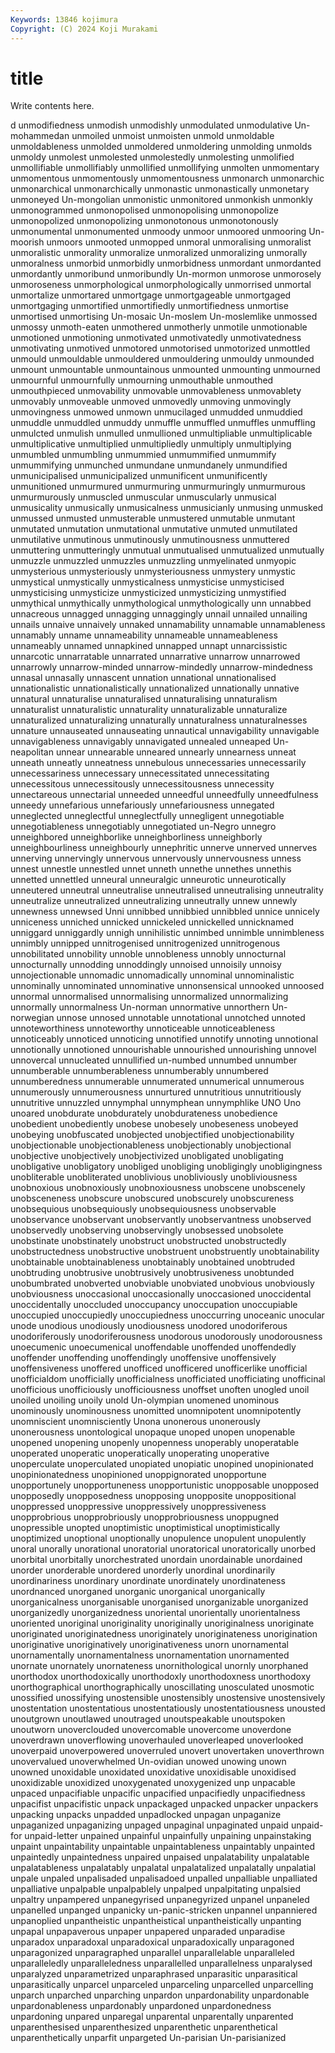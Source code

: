 ```yaml
---
Keywords: 13846 kojimura
Copyright: (C) 2024 Koji Murakami
---
```


# title

Write contents here.



d unmodifiedness unmodish unmodishly unmodulated unmodulative Un-mohammedan unmoiled
unmoist unmoisten unmold unmoldable unmoldableness unmolded unmoldered unmoldering unmolding unmolds
unmoldy unmolest unmolested unmolestedly unmolesting unmolified unmollifiable unmollifiably unmollified unmollifying
unmolten unmomentary unmomentous unmomentously unmomentousness unmonarch unmonarchic unmonarchical unmonarchically unmonastic
unmonastically unmonetary unmoneyed Un-mongolian unmonistic unmonitored unmonkish unmonkly unmonogrammed unmonopolised
unmonopolising unmonopolize unmonopolized unmonopolizing unmonotonous unmonotonously unmonumental unmonumented unmoody unmoor
unmoored unmooring Un-moorish unmoors unmooted unmopped unmoral unmoralising unmoralist unmoralistic
unmorality unmoralize unmoralized unmoralizing unmorally unmoralness unmorbid unmorbidly unmorbidness unmordant
unmordanted unmordantly unmoribund unmoribundly Un-mormon unmorose unmorosely unmoroseness unmorphological unmorphologically
unmorrised unmortal unmortalize unmortared unmortgage unmortgageable unmortgaged unmortgaging unmortified unmortifiedly
unmortifiedness unmortise unmortised unmortising Un-mosaic Un-moslem Un-moslemlike unmossed unmossy unmoth-eaten
unmothered unmotherly unmotile unmotionable unmotioned unmotioning unmotivated unmotivatedly unmotivatedness unmotivating
unmotived unmotored unmotorised unmotorized unmottled unmould unmouldable unmouldered unmouldering unmouldy
unmounded unmount unmountable unmountainous unmounted unmounting unmourned unmournful unmournfully unmourning
unmouthable unmouthed unmouthpieced unmovability unmovable unmovableness unmovablety unmovably unmoveable unmoved
unmovedly unmoving unmovingly unmovingness unmowed unmown unmucilaged unmudded unmuddied unmuddle
unmuddled unmuddy unmuffle unmuffled unmuffles unmuffling unmulcted unmulish unmulled unmullioned
unmultipliable unmultiplicable unmultiplicative unmultiplied unmultipliedly unmultiply unmultiplying unmumbled unmumbling unmummied
unmummified unmummify unmummifying unmunched unmundane unmundanely unmundified unmunicipalised unmunicipalized unmunificent
unmunificently unmunitioned unmurmured unmurmuring unmurmuringly unmurmurous unmurmurously unmuscled unmuscular unmuscularly
unmusical unmusicality unmusically unmusicalness unmusicianly unmusing unmusked unmussed unmusted unmusterable
unmustered unmutable unmutant unmutated unmutation unmutational unmutative unmuted unmutilated unmutilative
unmutinous unmutinously unmutinousness unmuttered unmuttering unmutteringly unmutual unmutualised unmutualized unmutually
unmuzzle unmuzzled unmuzzles unmuzzling unmyelinated unmyopic unmysterious unmysteriously unmysteriousness unmystery
unmystic unmystical unmystically unmysticalness unmysticise unmysticised unmysticising unmysticize unmysticized unmysticizing
unmystified unmythical unmythically unmythological unmythologically unn unnabbed unnacreous unnagged unnagging
unnaggingly unnail unnailed unnailing unnails unnaive unnaively unnaked unnamability unnamable
unnamableness unnamably unname unnameability unnameable unnameableness unnameably unnamed unnapkined unnapped
unnapt unnarcissistic unnarcotic unnarratable unnarrated unnarrative unnarrow unnarrowed unnarrowly unnarrow-minded
unnarrow-mindedly unnarrow-mindedness unnasal unnasally unnascent unnation unnational unnationalised unnationalistic unnationalistically
unnationalized unnationally unnative unnatural unnaturalise unnaturalised unnaturalising unnaturalism unnaturalist unnaturalistic
unnaturality unnaturalizable unnaturalize unnaturalized unnaturalizing unnaturally unnaturalness unnaturalnesses unnature unnauseated
unnauseating unnautical unnavigability unnavigable unnavigableness unnavigably unnavigated unnealed unneaped Un-neapolitan
unnear unnearable unneared unnearly unnearness unneat unneath unneatly unneatness unnebulous
unnecessaries unnecessarily unnecessariness unnecessary unnecessitated unnecessitating unnecessitous unnecessitously unnecessitousness unnecessity
unnectareous unnectarial unneeded unneedful unneedfully unneedfulness unneedy unnefarious unnefariously unnefariousness
unnegated unneglected unneglectful unneglectfully unnegligent unnegotiable unnegotiableness unnegotiably unnegotiated un-Negro
unnegro unneighbored unneighborlike unneighborliness unneighborly unneighbourliness unneighbourly unnephritic unnerve unnerved
unnerves unnerving unnervingly unnervous unnervously unnervousness unness unnest unnestle unnestled
unnet unneth unnethe unnethes unnethis unnetted unnettled unneural unneuralgic unneurotic
unneurotically unneutered unneutral unneutralise unneutralised unneutralising unneutrality unneutralize unneutralized unneutralizing
unneutrally unnew unnewly unnewness unnewsed Unni unnibbed unnibbied unnibbled unnice
unnicely unniceness unniched unnicked unnickeled unnickelled unnicknamed unniggard unniggardly unnigh
unnihilistic unnimbed unnimble unnimbleness unnimbly unnipped unnitrogenised unnitrogenized unnitrogenous unnobilitated
unnobility unnoble unnobleness unnobly unnocturnal unnocturnally unnodding unnoddingly unnoised unnoisily
unnoisy unnojectionable unnomadic unnomadically unnominal unnominalistic unnominally unnominated unnominative unnonsensical
unnooked unnoosed unnormal unnormalised unnormalising unnormalized unnormalizing unnormally unnormalness Un-norman
unnormative unnorthern Un-norwegian unnose unnosed unnotable unnotational unnotched unnoted unnoteworthiness
unnoteworthy unnoticeable unnoticeableness unnoticeably unnoticed unnoticing unnotified unnotify unnoting unnotional
unnotionally unnotioned unnourishable unnourished unnourishing unnovel unnovercal unnucleated unnullified un-numbed
unnumbed unnumber unnumberable unnumberableness unnumberably unnumbered unnumberedness unnumerable unnumerated unnumerical
unnumerous unnumerously unnumerousness unnurtured unnutritious unnutritiously unnutritive unnuzzled unnymphal unnymphean
unnymphlike UNO Uno unoared unobdurate unobdurately unobdurateness unobedience unobedient unobediently
unobese unobesely unobeseness unobeyed unobeying unobfuscated unobjected unobjectified unobjectionability unobjectionable
unobjectionableness unobjectionably unobjectional unobjective unobjectively unobjectivized unobligated unobligating unobligative unobligatory
unobliged unobliging unobligingly unobligingness unobliterable unobliterated unoblivious unobliviously unobliviousness unobnoxious
unobnoxiously unobnoxiousness unobscene unobscenely unobsceneness unobscure unobscured unobscurely unobscureness unobsequious
unobsequiously unobsequiousness unobservable unobservance unobservant unobservantly unobservantness unobserved unobservedly unobserving
unobservingly unobsessed unobsolete unobstinate unobstinately unobstruct unobstructed unobstructedly unobstructedness unobstructive
unobstruent unobstruently unobtainability unobtainable unobtainableness unobtainably unobtained unobtruded unobtruding unobtrusive
unobtrusively unobtrusiveness unobtunded unobumbrated unobverted unobviable unobviated unobvious unobviously unobviousness
unoccasional unoccasionally unoccasioned unoccidental unoccidentally unoccluded unoccupancy unoccupation unoccupiable unoccupied
unoccupiedly unoccupiedness unoccurring unoceanic unocular unode unodious unodiously unodiousness unodored
unodoriferous unodoriferously unodoriferousness unodorous unodorously unodorousness unoecumenic unoecumenical unoffendable unoffended
unoffendedly unoffender unoffending unoffendingly unoffensive unoffensively unoffensiveness unoffered unofficed unofficered
unofficerlike unofficial unofficialdom unofficially unofficialness unofficiated unofficiating unofficinal unofficious unofficiously
unofficiousness unoffset unoften unogled unoil unoiled unoiling unoily unold Un-olympian
unomened unominous unominously unominousness unomitted unomnipotent unomnipotently unomniscient unomnisciently Unona
unonerous unonerously unonerousness unontological unopaque unoped unopen unopenable unopened unopening
unopenly unopenness unoperably unoperatable unoperated unoperatic unoperatically unoperating unoperative unoperculate
unoperculated unopiated unopiatic unopined unopinionated unopinionatedness unopinioned unoppignorated unopportune unopportunely
unopportuneness unopportunistic unopposable unopposed unopposedly unopposedness unopposing unopposite unoppositional unoppressed
unoppressive unoppressively unoppressiveness unopprobrious unopprobriously unopprobriousness unoppugned unopressible unopted unoptimistic
unoptimistical unoptimistically unoptimized unoptional unoptionally unopulence unopulent unopulently unoral unorally
unorational unoratorial unoratorical unoratorically unorbed unorbital unorbitally unorchestrated unordain unordainable
unordained unorder unorderable unordered unorderly unordinal unordinarily unordinariness unordinary unordinate
unordinately unordinateness unordnanced unorganed unorganic unorganical unorganically unorganicalness unorganisable unorganised
unorganizable unorganized unorganizedly unorganizedness unoriental unorientally unorientalness unoriented unoriginal unoriginality
unoriginally unoriginalness unoriginate unoriginated unoriginatedness unoriginately unoriginateness unorigination unoriginative unoriginatively
unoriginativeness unorn unornamental unornamentally unornamentalness unornamentation unornamented unornate unornately unornateness
unornithological unornly unorphaned unorthodox unorthodoxically unorthodoxly unorthodoxness unorthodoxy unorthographical unorthographically
unoscillating unosculated unosmotic unossified unossifying unostensible unostensibly unostensive unostensively unostentation
unostentatious unostentatiously unostentatiousness unousted unoutgrown unoutlawed unoutraged unoutspeakable unoutspoken unoutworn
unoverclouded unovercomable unovercome unoverdone unoverdrawn unoverflowing unoverhauled unoverleaped unoverlooked unoverpaid
unoverpowered unoverruled unovert unovertaken unoverthrown unovervalued unoverwhelmed Un-ovidian unowed unowing
unown unowned unoxidable unoxidated unoxidative unoxidisable unoxidised unoxidizable unoxidized unoxygenated
unoxygenized unp unpacable unpaced unpacifiable unpacific unpacified unpacifiedly unpacifiedness unpacifist
unpacifistic unpack unpackaged unpacked unpacker unpackers unpacking unpacks unpadded unpadlocked
unpagan unpaganize unpaganized unpaganizing unpaged unpaginal unpaginated unpaid unpaid-for unpaid-letter
unpained unpainful unpainfully unpaining unpainstaking unpaint unpaintability unpaintable unpaintableness unpaintably
unpainted unpaintedly unpaintedness unpaired unpaised unpalatability unpalatable unpalatableness unpalatably unpalatal
unpalatalized unpalatally unpalatial unpale unpaled unpalisaded unpalisadoed unpalled unpalliable unpalliated
unpalliative unpalpable unpalpablely unpalped unpalpitating unpalsied unpaltry unpampered unpanegyrised unpanegyrized
unpanel unpaneled unpanelled unpanged unpanicky un-panic-stricken unpannel unpanniered unpanoplied unpantheistic
unpantheistical unpantheistically unpanting unpapal unpapaverous unpaper unpapered unparaded unparadise unparadox
unparadoxal unparadoxical unparadoxically unparagoned unparagonized unparagraphed unparallel unparallelable unparalleled unparalleledly
unparalleledness unparallelled unparallelness unparalysed unparalyzed unparametrized unparaphrased unparasitic unparasitical unparasitically
unparcel unparceled unparceling unparcelled unparcelling unparch unparched unparching unpardon unpardonability
unpardonable unpardonableness unpardonably unpardoned unpardonedness unpardoning unpared unparegal unparental unparentally
unparented unparenthesised unparenthesized unparenthetic unparenthetical unparenthetically unparfit unpargeted Un-parisian Un-parisianized
